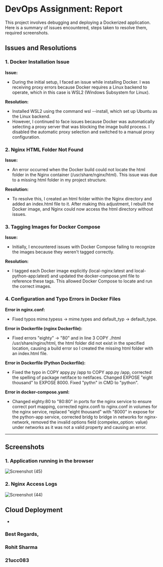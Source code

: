 # DevOps Assignment: Report

This project involves debugging and deploying a Dockerized application. Here is a summary of issues encountered, steps taken to resolve them, required screenshots.

## Issues and Resolutions

### 1. Docker Installation Issue
**Issue:**
   - During the initial setup, I faced an issue while installing Docker. I was receiving proxy errors because Docker requires a Linux backend to operate, which in this case is WSL2 (Windows Subsystem for Linux).
   
**Resolution:**
   - Installed WSL2 using the command wsl --install, which set up Ubuntu as the Linux backend.
   - However, I continued to face issues because Docker was automatically selecting a proxy server that was blocking the image build process. I disabled the automatic proxy selection and switched to a manual proxy configuration.


### 2.  Nginx HTML Folder Not Found
**Issue:**
   - An error occurred when the Docker build could not locate the html folder in the Nginx container (/usr/share/nginx/html). This issue was due to a missing html folder in my project structure.
   
**Resolution:**
   - To resolve this, I created an html folder within the Nginx directory and added an index.html file to it. After making this adjustment, I rebuilt the Docker image, and Nginx could now access the html directory without issues.

### 3. Tagging Images for Docker Compose
**Issue:**
   - Initially, I encountered issues with Docker Compose failing to recognize the images because they weren't tagged correctly.
   
**Resolution:**
   - I tagged each Docker image explicitly (local-nginx:latest and local-python-app:latest) and updated the docker-compose.yml file to reference these tags. This allowed Docker Compose to locate and run the correct images.

### 4. Configuration and Typo Errors in Docker Files
**Error in nginx.conf:**
   - Fixed typos  mime.typess -> mime.types and default_typ -> default_type.
   
**Error in Dockerfile (nginx Dockerfile):**
   - Fixed errors "eighty" -> "80" and in line 3 COPY ./html /usr/share/nginx/html, the html folder did not exist in the specified location, causing a build error so I created the missing html folder with an index.html file.

**Error in Dockerfile (Python Dockerfile):**
   - Fixed the typo in COPY appy.py /app to COPY app.py /app, corrected the spelling of package netiface to netifaces. Changed EXPOSE "eight thousand" to EXPOSE 8000. Fixed "pythn" in CMD to "python".

**Error in docker-compose.yaml:**
   - Changed eighty:80 to "80:80" in ports for the nginx service to ensure correct port mapping, corrected nginx.confi to nginx.conf in volumes for the nginx service, replaced "eight thousand" with "8000" in expose for the python-app service, corrected bridg to bridge in networks for nginx-network, removed the invalid options field (compelex_option: value) under networks as it was not a valid property and causing an error.
   
---

## Screenshots

   ### 1. Application running in the browser
![Screenshot (45)](https://github.com/user-attachments/assets/fa6b0eb2-62ce-4905-b2d5-be47653cc8fb)

   ### 2. Nginx Access Logs

![Screenshot (44)](https://github.com/user-attachments/assets/a03efa06-8e2e-46bd-9cb4-838b5c18c78c)


## Cloud Deployment
   -


### Best Regards,
### Rohit Sharma
### 21ucc083
